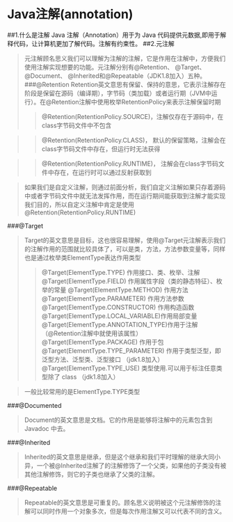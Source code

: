 # Java注解(annotation)
##1.什么是注解
Java 注解（Annotation）用于为 Java 代码提供元数据,即用于解释代码，让计算机更加了解代码。注解有约束性。
##2.元注解
>元注解顾名思义我们可以理解为注解的注解，它是作用在注解中，方便我们使用注解实现想要的功能。元注解分别有@Retention、 @Target、 @Document、 @Inherited和@Repeatable（JDK1.8加入）五种。
###@Retention
>Retention英文意思有保留、保持的意思，它表示注解存在阶段是保留在源码（编译期），字节码（类加载）或者运行期（JVM中运行）。在@Retention注解中使用枚举RetentionPolicy来表示注解保留时期
>>@Retention(RetentionPolicy.SOURCE)，注解仅存在于源码中，在class字节码文件中不包含


>>@Retention(RetentionPolicy.CLASS)， 默认的保留策略，注解会在class字节码文件中存在，但运行时无法获得

>>@Retention(RetentionPolicy.RUNTIME)， 注解会在class字节码文件中存在，在运行时可以通过反射获取到

>如果我们是自定义注解，则通过前面分析，我们自定义注解如果只存着源码中或者字节码文件中就无法发挥作用，而在运行期间能获取到注解才能实现我们目的，所以自定义注解中肯定是使用 @Retention(RetentionPolicy.RUNTIME)

###@Target

>Target的英文意思是目标，这也很容易理解，使用@Target元注解表示我们的注解作用的范围就比较具体了，可以是类，方法，方法参数变量等，同样也是通过枚举类ElementType表达作用类型
>>@Target(ElementType.TYPE) 作用接口、类、枚举、注解
>>@Target(ElementType.FIELD) 作用属性字段（类的静态特征）、枚举的常量
>>@Target(ElementType.METHOD) 作用方法
>>@Target(ElementType.PARAMETER) 作用方法参数
>>@Target(ElementType.CONSTRUCTOR) 作用构造函数
>>@Target(ElementType.LOCAL_VARIABLE)作用局部变量
>>@Target(ElementType.ANNOTATION_TYPE)作用于注解（@Retention注解中就使用该属性）
>>@Target(ElementType.PACKAGE) 作用于包
>>@Target(ElementType.TYPE_PARAMETER) 作用于类型泛型，即泛型方法、泛型类、泛型接口 （jdk1.8加入）
>>@Target(ElementType.TYPE_USE) 类型使用.可以用于标注任意类型除了 class （jdk1.8加入）

>一般比较常用的是ElementType.TYPE类型

###@Documented
>Document的英文意思是文档。它的作用是能够将注解中的元素包含到 Javadoc 中去。

###@Inherited
>Inherited的英文意思是继承，但是这个继承和我们平时理解的继承大同小异，一个被@Inherited注解了的注解修饰了一个父类，如果他的子类没有被其他注解修饰，则它的子类也继承了父类的注解。

###@Repeatable
>Repeatable的英文意思是可重复的。顾名思义说明被这个元注解修饰的注解可以同时作用一个对象多次，但是每次作用注解又可以代表不同的含义。
